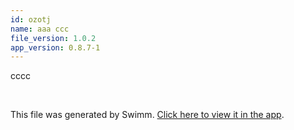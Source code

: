 ```yaml
---
id: ozotj
name: aaa ccc
file_version: 1.0.2
app_version: 0.8.7-1
---
```


cccc

<br/>

This file was generated by Swimm. [Click here to view it in the app](http://localhost:5000/repos/Z2l0aHViJTNBJTNBdDElM0ElM0FlcmFuLXN3aW1t/docs/ozotj).